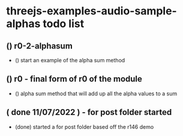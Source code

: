 # threejs-examples-audio-sample-alphas todo list

## () r0-2-alphasum
* () start an example of the alpha sum method

## () r0 - final form of r0 of the module
* () alpha sum method that will add up all the alpha values to a sum

## ( done 11/07/2022 ) - for post folder started
* (done) started a for post folder based off the r146 demo

